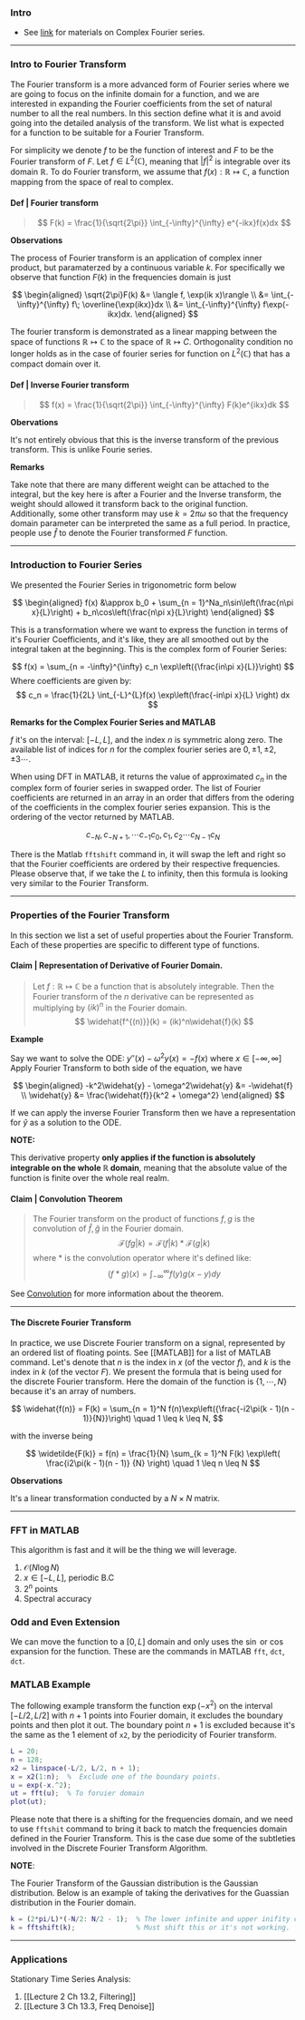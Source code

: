 ### **Intro**
- See [link](http://www.ee.ic.ac.uk/hp/staff/dmb/courses/E1Fourier/00300_ComplexFourier.pdf) for materials on Complex Fourier series. 

---
### **Intro to Fourier Transform**

The Fourier transform is a more advanced form of Fourier series where we are going to focus on the infinite domain for a function, and we are interested in expanding the Fourier coefficients from the set of natural number to all the real numbers. 
In this section define what it is and avoid going into the detailed analysis of the transform. 
We list what is expected for a function to be suitable for a Fourier Transform. 

For simplicity we denote $f$ to be the function of interest and $F$ to be the Fourier transform of $F$. 
Let $f\in L^2(\mathbb C)$, meaning that $|f|^2$ is integrable over its domain $\mathbb R$. 
To do Fourier transform, we assume that $f(x): \mathbb R\mapsto \mathbb C$, a function mapping from the space of real to complex. 

#### **Def | Fourier transform**

> $$
> F(k) = 
> \frac{1}{\sqrt{2\pi}}
> \int_{-\infty}^{\infty} e^{-ikx}f(x)dx
> $$

**Observations**

The process of Fourier transform is an application of complex inner product, but paramaterzed by a continuous variable $k$. For specifically we observe that function $F(k)$ in the frequencies domain is just 

$$
\begin{aligned}
    \sqrt{2\pi}F(k) &= \langle f, \exp(ik x)\rangle
    \\
    &= \int_{-\infty}^{\infty} f\; \overline{\exp(ikx)}dx
    \\
    &= \int_{-\infty}^{\infty} f\exp(-ikx)dx. 
\end{aligned}
$$

The fourier transform is demonstrated as a linear mapping between the space of functions $\mathbb R \mapsto \mathbb C$ to the space of $\mathbb R\mapsto C$. 
Orthogonality condition no longer holds as in the case of fourier series for function on $L^2(\mathbb C)$ that has a compact domain over it. 


#### **Def | Inverse Fourier transform**

> $$
> f(x) = \frac{1}{\sqrt{2\pi}}
> \int_{-\infty}^{\infty}
> F(k)e^{ikx}dk
> $$

**Obervations**

It's not entirely obvious that this is the inverse transform of the previous transform. 
This is unlike Fourie series. 


**Remarks**

Take note that there are many different weight can be attached to the integral, but the key here is after a Fourier and the Inverse transform, the weight should allowed it transform back to the original function. 
Additionally, some other transform may use $k = 2\pi \omega$  so that the frequency domain parameter can be interpreted the same as a full period. 
In practice, people use $\hat f$ to denote the Fourier transformed $F$ function. 

---
### **Introduction to Fourier Series**


We presented the Fourier Series in trigonometric form below


$$
\begin{aligned}
    f(x) &\approx 
    b_0 + \sum_{n = 1}^Na_n\sin\left(\frac{n\pi x}{L}\right) + b_n\cos\left(\frac{n\pi x}{L}\right)
\end{aligned}
$$

This is a transformation where we want to express the function in terms of it's Fourier Coefficients, and it's like, they are all smoothed out by the integral taken at the beginning. 
This is the complex form of Fourier Series: 

$$
f(x) = \sum_{n = -\infty}^{\infty}
c_n \exp\left({\frac{in\pi x}{L}}\right)
$$
Where coefficients are given by: 
$$
c_n = \frac{1}{2L} \int_{-L}^{L}f(x)
	\exp\left(\frac{-in\pi x}{L} \right) dx
$$

**Remarks for the Complex Fourier Series and MATLAB** 

$f$ it's on the interval: $[-L, L]$, and the index $n$ is symmetric along zero. 
The available list of indices for $n$ for the complex fourier series are $0, \pm 1, \pm 2, \pm 3 \cdots$. 

When using DFT in MATLAB, it returns the value of approximated $c_n$ in the complex form of fourier series in swapped order.
The list of Fourier coefficients are returned in an array in an order that differs from the odering of the coefficients in the complex fourier series expansion. 
This is the ordering of the vector returned by MATLAB. 

$$
c_{-N}, c_{- N + 1}, \cdots c_{-1}
c_{0}, c_{1}, c_{2} \cdots c_{N - 1} c_{N}
$$

There is the Matlab `fftshift` command in, it will swap the left and right so that the Fourier coefficients are ordered by their respective frequencies. 
Please observe that, if we take the $L$ to infinity, then this formula is looking very similar to the Fourier Transform.

---
### **Properties of the Fourier Transform**

In this section we list a set of useful properties about the Fourier Transform. 
Each of these properties are specific to different type of functions. 

#### **Claim | Representation of Derivative of Fourier Domain**. 

> Let $f:\mathbb R \mapsto \mathbb C$ be a function that is absolutely integrable. 
> Then the Fourier transform of the $n$ derivative can be represented as multiplying by $(ik)^n$ in the Fourier domain. 
> $$
> \widehat{f^{(n)}}(k) = (ik)^n\widehat{f}(k)
> $$

**Example**

Say we want to solve the ODE:  $y''(x) - \omega^2y(x) = -f(x)$ where $x\in [-\infty, \infty]$
Apply Fourier Transform to both side of the equation, we have

$$
\begin{aligned}
    -k^2\widehat{y} - \omega^2\widehat{y} &= -\widehat{f}
    \\
    \widehat{y} &= \frac{\widehat{f}}{k^2 + \omega^2}
\end{aligned}
$$

If we can apply the inverse Fourier Transform then we have a representation for $\widehat{y}$ as a solution to the ODE. 

**NOTE:**

This derivative property **only applies if the function is absolutely integrable on the whole $\mathbb{R}$ domain**, meaning that the absolute value of the function is finite over the whole real realm.  

#### **Claim | Convolution Theorem**

> The Fourier transform on the product of functions $f, g$ is the convolution of $\hat f, \hat g$ in the Fourier domain. 
> $$
>   \mathcal{F}(fg|k) = \mathcal{F}(f|k) * \mathcal{F}(g|k)
> $$
> where * is the convolution operator where it's defined like: 
> $$
>   (f*g)(x) = \int_{-\infty}^{\infty} f(y)g(x - y)dy
> $$

See [Convolution](https://www.wikiwand.com/en/Convolution_theorem) for more information about the theorem. 


---
#### **The Discrete Fourier Transform**

In practice, we use Discrete Fourier transform on a signal, represented by an ordered list of floating points.
See [[MATLAB]] for a list of MATLAB command. Let's denote that $n$ is the index in $x$ (of the vector $f$), and $k$ is the index in $k$ (of the vector $F$). 
We present the formula that is being used for the discrete Fourier transform. 
Here the domain of the function is $\{1, \cdots, N\}$ because it's an array of numbers. 

$$
\widehat{f(n)} = F(k) = 
\sum_{n = 1}^N f(n)\exp\left({\frac{-i2\pi(k - 1)(n - 1)}{N}}\right) \quad 1 \leq k \leq N,
$$

with the inverse being

$$
\widetilde{F(k)} = f(n) = \frac{1}{N}
\sum_{k = 1}^N F(k) \exp\left( 
	\frac{i2\pi(k - 1)(n - 1)}
	{N}
\right) \quad 1 \leq n \leq N
$$

**Observations**

It's a linear transformation conducted by a $N\times N$ matrix. 

---
### **FFT in MATLAB**

This algorithm is fast and it will be the thing we will leverage. 
1. $\mathcal{O}(N\log{N})$
2. $x\in[-L, L]$, periodic B.C
3. $2^n$ points
4. Spectral accuracy

### **Odd and Even Extension**

We can move the function to a $[0, L]$ domain and only uses the $\sin$ or $\cos$ expansion for the function. 
These are the commands in MATLAB `fft`, `dct`, `dct`. 


### **MATLAB Example**
The following example transform the function $\exp(-x^2)$ on the interval $[-L/2, L/2]$ with $n + 1$ points into Fourier domain, it excludes the boundary points and then plot it out. 
The boundary point $n + 1$ is excluded because it's the same as the $1$ element of `x2`, by the periodicity of Fourier transform. 
```matlab
L = 20;
n = 128; 
x2 = linspace(-L/2, L/2, n + 1);
x = x2(1:n);  %  Exclude one of the boundary points. 
u = exp(-x.^2);
ut = fft(u);  % To foruier domain 
plot(ut);
```

Please note that there is a shifting for the frequencies domain, and we need to use `fftshit` command to bring it back to match the frequencies domain defined in the Fourier Transform. 
This is the case due some of the subtleties involved in the Discrete Fourier Transform Algorithm.

**NOTE**: 

The Fourier Transform of the Gaussian distribution is the Gaussian distribution. 
Below is an example of taking the derivatives for the Guassian distribution in the Fourier domain. 

```matlab
k = (2*pi/L)*(-N/2: N/2 - 1);  % The lower infinite and upper inifity on the fourier transform. 
k = fftshift(k);               % Must shift this or it's not working. 
```

---
### **Applications** 
Stationary Time Series Analysis: 
1. [[Lecture 2 Ch 13.2, Filtering]]
2. [[Lecture 3 Ch 13.3, Freq Denoise]]

